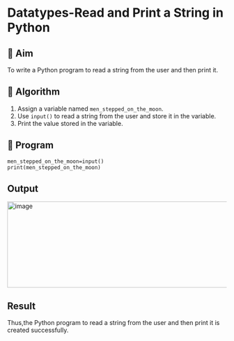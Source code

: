 # Datatypes-Read and Print a String in Python

## 🎯 Aim
To write a Python program to read a string from the user and then print it.

## 🧠 Algorithm
1. Assign a variable named `men_stepped_on_the_moon`.
2. Use `input()` to read a string from the user and store it in the variable.
3. Print the value stored in the variable.

## 🧾 Program
```
men_stepped_on_the_moon=input()
print(men_stepped_on_the_moon)
```
## Output
<img width="786" height="198" alt="image" src="https://github.com/user-attachments/assets/9b56e333-c173-43b8-815b-4d7861b922c0" />

## Result
Thus,the Python program to read a string from the user and then print it is created successfully.
